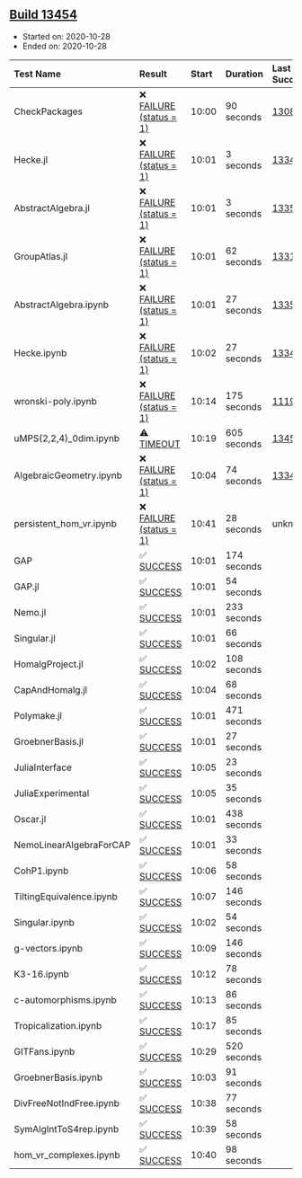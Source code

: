## [Build 13454](https://oscarci.mathematik.uni-kl.de/job/oscar/13454/)

* Started on: 2020-10-28
* Ended on: 2020-10-28

| Test Name    | Result | Start | Duration | Last Success | First Failure |
|:-------------|:-------|:------|:---------|:-------------|:--------------|
| CheckPackages | ❌ [FAILURE (status = 1)](https://oscarci.mathematik.uni-kl.de/job/oscar/13454/artifact/logs/build-13454/CheckPackages.log) | 10:00 | 90 seconds | [13085](https://oscarci.mathematik.uni-kl.de/job/oscar/13085/) | [13086](https://oscarci.mathematik.uni-kl.de/job/oscar/13086/) |
| Hecke.jl | ❌ [FAILURE (status = 1)](https://oscarci.mathematik.uni-kl.de/job/oscar/13454/artifact/logs/build-13454/Hecke.jl.log) | 10:01 | 3 seconds | [13341](https://oscarci.mathematik.uni-kl.de/job/oscar/13341/) | [13342](https://oscarci.mathematik.uni-kl.de/job/oscar/13342/) |
| AbstractAlgebra.jl | ❌ [FAILURE (status = 1)](https://oscarci.mathematik.uni-kl.de/job/oscar/13454/artifact/logs/build-13454/AbstractAlgebra.jl.log) | 10:01 | 3 seconds | [13355](https://oscarci.mathematik.uni-kl.de/job/oscar/13355/) | [13356](https://oscarci.mathematik.uni-kl.de/job/oscar/13356/) |
| GroupAtlas.jl | ❌ [FAILURE (status = 1)](https://oscarci.mathematik.uni-kl.de/job/oscar/13454/artifact/logs/build-13454/GroupAtlas.jl.log) | 10:01 | 62 seconds | [13311](https://oscarci.mathematik.uni-kl.de/job/oscar/13311/) | [13312](https://oscarci.mathematik.uni-kl.de/job/oscar/13312/) |
| AbstractAlgebra.ipynb | ❌ [FAILURE (status = 1)](https://oscarci.mathematik.uni-kl.de/job/oscar/13454/artifact/logs/build-13454/AbstractAlgebra.ipynb.log) | 10:01 | 27 seconds | [13355](https://oscarci.mathematik.uni-kl.de/job/oscar/13355/) | [13356](https://oscarci.mathematik.uni-kl.de/job/oscar/13356/) |
| Hecke.ipynb | ❌ [FAILURE (status = 1)](https://oscarci.mathematik.uni-kl.de/job/oscar/13454/artifact/logs/build-13454/Hecke.ipynb.log) | 10:02 | 27 seconds | [13341](https://oscarci.mathematik.uni-kl.de/job/oscar/13341/) | [13342](https://oscarci.mathematik.uni-kl.de/job/oscar/13342/) |
| wronski-poly.ipynb | ❌ [FAILURE (status = 1)](https://oscarci.mathematik.uni-kl.de/job/oscar/13454/artifact/logs/build-13454/wronski-poly.ipynb.log) | 10:14 | 175 seconds | [11192](https://oscarci.mathematik.uni-kl.de/job/oscar/11192/) | [11193](https://oscarci.mathematik.uni-kl.de/job/oscar/11193/) |
| uMPS(2,2,4)_0dim.ipynb | ⚠ [TIMEOUT](https://oscarci.mathematik.uni-kl.de/job/oscar/13454/artifact/logs/build-13454/uMPS-2-2-4-_0dim.ipynb.log) | 10:19 | 605 seconds | [13453](https://oscarci.mathematik.uni-kl.de/job/oscar/13453/) | [13454](https://oscarci.mathematik.uni-kl.de/job/oscar/13454/) |
| AlgebraicGeometry.ipynb | ❌ [FAILURE (status = 1)](https://oscarci.mathematik.uni-kl.de/job/oscar/13454/artifact/logs/build-13454/AlgebraicGeometry.ipynb.log) | 10:04 | 74 seconds | [13341](https://oscarci.mathematik.uni-kl.de/job/oscar/13341/) | [13342](https://oscarci.mathematik.uni-kl.de/job/oscar/13342/) |
| persistent_hom_vr.ipynb | ❌ [FAILURE (status = 1)](https://oscarci.mathematik.uni-kl.de/job/oscar/13454/artifact/logs/build-13454/persistent_hom_vr.ipynb.log) | 10:41 | 28 seconds | unknown | unknown |
| GAP | ✅ [SUCCESS](https://oscarci.mathematik.uni-kl.de/job/oscar/13454/artifact/logs/build-13454/GAP.log) | 10:01 | 174 seconds |  |  |
| GAP.jl | ✅ [SUCCESS](https://oscarci.mathematik.uni-kl.de/job/oscar/13454/artifact/logs/build-13454/GAP.jl.log) | 10:01 | 54 seconds |  |  |
| Nemo.jl | ✅ [SUCCESS](https://oscarci.mathematik.uni-kl.de/job/oscar/13454/artifact/logs/build-13454/Nemo.jl.log) | 10:01 | 233 seconds |  |  |
| Singular.jl | ✅ [SUCCESS](https://oscarci.mathematik.uni-kl.de/job/oscar/13454/artifact/logs/build-13454/Singular.jl.log) | 10:01 | 66 seconds |  |  |
| HomalgProject.jl | ✅ [SUCCESS](https://oscarci.mathematik.uni-kl.de/job/oscar/13454/artifact/logs/build-13454/HomalgProject.jl.log) | 10:02 | 108 seconds |  |  |
| CapAndHomalg.jl | ✅ [SUCCESS](https://oscarci.mathematik.uni-kl.de/job/oscar/13454/artifact/logs/build-13454/CapAndHomalg.jl.log) | 10:04 | 68 seconds |  |  |
| Polymake.jl | ✅ [SUCCESS](https://oscarci.mathematik.uni-kl.de/job/oscar/13454/artifact/logs/build-13454/Polymake.jl.log) | 10:01 | 471 seconds |  |  |
| GroebnerBasis.jl | ✅ [SUCCESS](https://oscarci.mathematik.uni-kl.de/job/oscar/13454/artifact/logs/build-13454/GroebnerBasis.jl.log) | 10:01 | 27 seconds |  |  |
| JuliaInterface | ✅ [SUCCESS](https://oscarci.mathematik.uni-kl.de/job/oscar/13454/artifact/logs/build-13454/JuliaInterface.log) | 10:05 | 23 seconds |  |  |
| JuliaExperimental | ✅ [SUCCESS](https://oscarci.mathematik.uni-kl.de/job/oscar/13454/artifact/logs/build-13454/JuliaExperimental.log) | 10:05 | 35 seconds |  |  |
| Oscar.jl | ✅ [SUCCESS](https://oscarci.mathematik.uni-kl.de/job/oscar/13454/artifact/logs/build-13454/Oscar.jl.log) | 10:01 | 438 seconds |  |  |
| NemoLinearAlgebraForCAP | ✅ [SUCCESS](https://oscarci.mathematik.uni-kl.de/job/oscar/13454/artifact/logs/build-13454/NemoLinearAlgebraForCAP.log) | 10:01 | 33 seconds |  |  |
| CohP1.ipynb | ✅ [SUCCESS](https://oscarci.mathematik.uni-kl.de/job/oscar/13454/artifact/logs/build-13454/CohP1.ipynb.log) | 10:06 | 58 seconds |  |  |
| TiltingEquivalence.ipynb | ✅ [SUCCESS](https://oscarci.mathematik.uni-kl.de/job/oscar/13454/artifact/logs/build-13454/TiltingEquivalence.ipynb.log) | 10:07 | 146 seconds |  |  |
| Singular.ipynb | ✅ [SUCCESS](https://oscarci.mathematik.uni-kl.de/job/oscar/13454/artifact/logs/build-13454/Singular.ipynb.log) | 10:02 | 54 seconds |  |  |
| g-vectors.ipynb | ✅ [SUCCESS](https://oscarci.mathematik.uni-kl.de/job/oscar/13454/artifact/logs/build-13454/g-vectors.ipynb.log) | 10:09 | 146 seconds |  |  |
| K3-16.ipynb | ✅ [SUCCESS](https://oscarci.mathematik.uni-kl.de/job/oscar/13454/artifact/logs/build-13454/K3-16.ipynb.log) | 10:12 | 78 seconds |  |  |
| c-automorphisms.ipynb | ✅ [SUCCESS](https://oscarci.mathematik.uni-kl.de/job/oscar/13454/artifact/logs/build-13454/c-automorphisms.ipynb.log) | 10:13 | 86 seconds |  |  |
| Tropicalization.ipynb | ✅ [SUCCESS](https://oscarci.mathematik.uni-kl.de/job/oscar/13454/artifact/logs/build-13454/Tropicalization.ipynb.log) | 10:17 | 85 seconds |  |  |
| GITFans.ipynb | ✅ [SUCCESS](https://oscarci.mathematik.uni-kl.de/job/oscar/13454/artifact/logs/build-13454/GITFans.ipynb.log) | 10:29 | 520 seconds |  |  |
| GroebnerBasis.ipynb | ✅ [SUCCESS](https://oscarci.mathematik.uni-kl.de/job/oscar/13454/artifact/logs/build-13454/GroebnerBasis.ipynb.log) | 10:03 | 91 seconds |  |  |
| DivFreeNotIndFree.ipynb | ✅ [SUCCESS](https://oscarci.mathematik.uni-kl.de/job/oscar/13454/artifact/logs/build-13454/DivFreeNotIndFree.ipynb.log) | 10:38 | 77 seconds |  |  |
| SymAlgIntToS4rep.ipynb | ✅ [SUCCESS](https://oscarci.mathematik.uni-kl.de/job/oscar/13454/artifact/logs/build-13454/SymAlgIntToS4rep.ipynb.log) | 10:39 | 58 seconds |  |  |
| hom_vr_complexes.ipynb | ✅ [SUCCESS](https://oscarci.mathematik.uni-kl.de/job/oscar/13454/artifact/logs/build-13454/hom_vr_complexes.ipynb.log) | 10:40 | 98 seconds |  |  |
